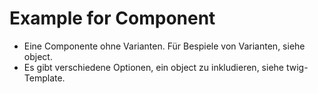 # Example for Component

- Eine Componente ohne Varianten. Für Bespiele von Varianten, siehe object.
- Es gibt verschiedene Optionen, ein object zu inkludieren, siehe twig-Template.
